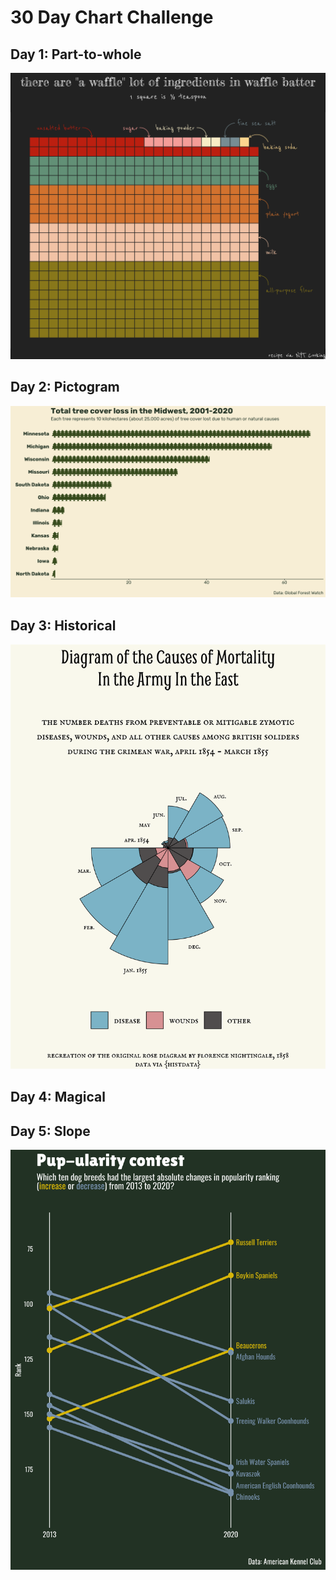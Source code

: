 # 30 Day Chart Challenge

## Day 1: Part-to-whole

![](01_part_to_whole/part_to_whole.png)

## Day 2: Pictogram

![](02_pictogram/pictogram.png)

## Day 3: Historical

![](03_historical/historical.png)

## Day 4: Magical

## Day 5: Slope

![](05_slope/slope.png)